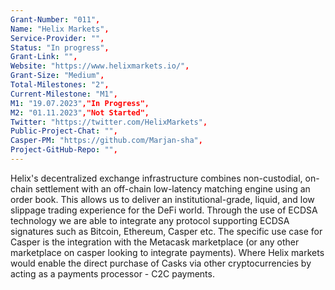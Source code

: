 ```yaml
---
Grant-Number: "011",
Name: "Helix Markets",
Service-Provider: "",
Status: "In progress",
Grant-Link: "",
Website: "https://www.helixmarkets.io/",
Grant-Size: "Medium",
Total-Milestones: "2",
Current-Milestone: "M1",
M1: "19.07.2023","In Progress",
M2: "01.11.2023","Not Started",
Twitter: "https://twitter.com/HelixMarkets",
Public-Project-Chat: "",
Casper-PM: "https://github.com/Marjan-sha",
Project-GitHub-Repo: "",
---
```

<!--lang:en--> 
Helix's decentralized exchange infrastructure combines non-custodial, on-chain settlement with an
off-chain low-latency matching engine using an order book. This allows us to deliver an
institutional-grade, liquid, and low slippage trading experience for the DeFi world. Through the use of
ECDSA technology we are able to integrate any protocol supporting ECDSA signatures such as Bitcoin,
Ethereum, Casper etc.
The specific use case for Casper is the integration with the Metacask marketplace (or
any other marketplace on casper looking to integrate payments). Where Helix markets would enable
the direct purchase of Casks via other cryptocurrencies by acting as a payments processor - C2C
payments.

<!--lang:es--] 
La infraestructura de intercambio descentralizada de Helix combina la liquidación en la cadena sin custodia con un motor de casación de baja latencia fuera de la cadena que utiliza un libro de órdenes.
de baja latencia que utiliza un libro de órdenes. Esto nos permite ofrecer
institucional, líquida y de bajo deslizamiento para el mundo DeFi. Mediante el uso de la tecnología
tecnología ECDSA podemos integrar cualquier protocolo que admita firmas ECDSA, como Bitcoin,
Ethereum, Casper, etc.
El caso de uso específico para Casper es la integración con el mercado Metacask (o
cualquier otro mercado en Casper que desee integrar pagos). Donde los mercados Helix permitirían
la compra directa de Casks a través de otras criptomonedas actuando como procesador de pagos - C2C
pagos. 
<!--lang:de--] 
Die dezentrale Börseninfrastruktur von Helix kombiniert eine nicht-kustodiale On-Chain-Abwicklung mit einer
Off-Chain-Matching-Engine mit niedriger Latenz unter Verwendung eines Orderbuchs. Dies ermöglicht uns die Bereitstellung eines
liquiden und schlupffreien Handel auf institutionellem Niveau für die DeFi-Welt. Durch den Einsatz der
ECDSA-Technologie sind wir in der Lage, jedes Protokoll zu integrieren, das ECDSA-Signaturen unterstützt, wie z.B. Bitcoin,
Ethereum, Casper usw.
Der spezifische Anwendungsfall für Casper ist die Integration mit dem Metacask-Marktplatz (oder
jedem anderen Marktplatz auf Casper, der Zahlungen integrieren möchte). Wo Helix-Märkte ermöglichen würden
den direkten Kauf von Casper über andere Kryptowährungen, indem er als Zahlungsabwickler fungiert - C2C
Zahlungen.
<!--lang:fr--] 
L'infrastructure d'échange décentralisée d'Helix associe un règlement non conservateur sur la chaîne à un moteur d'appariement hors chaîne à faible latence utilisant un carnet d'ordres. de la chaîne avec un moteur d'appariement hors chaîne à faible latence utilisant un carnet d'ordres. Cela nous permet d'offrir une expérience de négociation de qualité institutionnelle, liquide et à faible glissement pour le monde DeFi. Grâce à l'utilisation de la technologie ECDSA, nous sommes en mesure d'intégrer tout protocole prenant en charge les signatures ECDSA, comme Bitcoin, Ethereum, Casper, etc, Ethereum, Casper, etc.
Le cas d'utilisation spécifique pour Casper est l'intégration avec la place de marché Metacask (ou toute autre place de marché sur Casper cherchant à s'intégrer). toute autre place de marché sur Casper souhaitant intégrer des paiements). Là où les marchés Helix permettraient l'achat direct de Casks via d'autres crypto-monnaies en agissant en tant que processeur de paiement - C2C paiements.
<!--lang:pl--] 
Zdecentralizowana infrastruktura giełdowa Helix łączy w sobie bezobsługowe rozliczanie w łańcuchu z mechanizmem dopasowywania o niskim opóźnieniu poza łańcuchem przy użyciu księgi zamówień. Pozwala nam to na dostarczanie instytucjonalnych, płynnych i niskopoślizgowych doświadczeń handlowych dla świata DeFi. Dzięki zastosowaniu technologii ECDSA jesteśmy w stanie zintegrować dowolny protokół obsługujący podpisy ECDSA, taki jak Bitcoin, Ethereum, Casper itp.
Konkretnym przypadkiem użycia dla Casper jest integracja z rynkiem Metacask (lub jakimkolwiek innym rynkiem na Casper, który chce zintegrować płatności). Tam, gdzie rynki Helix umożliwiłyby bezpośredni zakup Casks za pośrednictwem innych kryptowalut, działając jako procesor płatności - płatności C2C.
<!--lang:uk--] 
Децентралізована біржова інфраструктура Helix поєднує некастодіальні розрахунки в мережі з позамережевим механізмом узгодження з низькою затримкою за допомогою книги замовлень. Це дозволяє нам надавати інституційний рівень, ліквідність і низьке прослизання для торгівлі в світі DeFi. Завдяки використанню технології ECDSA ми можемо інтегрувати будь-який протокол, що підтримує підписи ECDSA, такі як Bitcoin, Ethereum, Casper тощо.
Конкретним випадком використання Casper є інтеграція з ринком Metacask (або будь-яким іншим ринком на Casper, який бажає інтегрувати платежі). Там, де ринки Helix дозволять безпосередньо купувати Casks за інші криптовалюти, виступаючи в ролі платіжного процесора - платежі C2C.
[!--lang:*-->  
